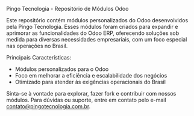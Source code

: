 Pingo Tecnologia - Repositório de Módulos Odoo

Este repositório contém módulos personalizados do Odoo desenvolvidos pela Pingo Tecnologia. Esses módulos foram criados para expandir e aprimorar as funcionalidades do Odoo ERP, oferecendo soluções sob medida para diversas necessidades empresariais, com um foco especial nas operações no Brasil.

Principais Características:
* Módulos personalizados para o Odoo
* Foco em melhorar a eficiência e escalabilidade dos negócios
* Otimizado para atender às exigências operacionais do Brasil

Sinta-se à vontade para explorar, fazer fork e contribuir com nossos módulos. Para dúvidas ou suporte, entre em contato pelo e-mail contato@pingotecnologia.com.br.
